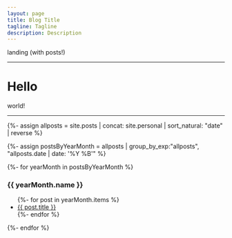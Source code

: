 ```yaml
---
layout: page
title: Blog Title
tagline: Tagline
description: Description
---
```


landing (with posts!)

****************

# Hello

world!


****************

<div id="posts" markdown="0">

{%- assign allposts = site.posts | concat: site.personal | sort_natural: "date" | reverse %}

{%- assign postsByYearMonth = allposts | group_by_exp:"allposts", "allposts.date | date: '%Y %B'"  %}

{%- for yearMonth in postsByYearMonth %}
<h3>{{ yearMonth.name }}</h3>
<ul>
  {%- for post in yearMonth.items %}
  <li><a href="{{ post.url }}">{{ post.title }}</a></li>
  {%- endfor %}
</ul>
{%- endfor %}

</div>
